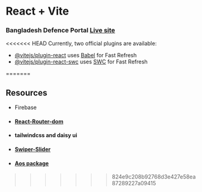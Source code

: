 # React + Vite

<h3>Bangladesh Defence Portal <a href="https://government-and-public-military.web.app/">Live site</a> </h3>

<<<<<<< HEAD
Currently, two official plugins are available:

- [@vitejs/plugin-react](https://github.com/vitejs/vite-plugin-react/blob/main/packages/plugin-react/README.md) uses [Babel](https://babeljs.io/) for Fast Refresh
- [@vitejs/plugin-react-swc](https://github.com/vitejs/vite-plugin-react-swc) uses [SWC](https://swc.rs/) for Fast Refresh


=======
## Resources
- Firebase
- <h4><a href="https://reactrouter.com/en/main/start/tutorial"> React-Router-dom</a></h4>
- <h4>tailwindcss and daisy ui</h4>
- <h4><a href="https://swiperjs.com/">Swiper-Slider</a> </h4>  
- <h4><a href="https://www.npmjs.com/package/aos"> Aos package</a></h4>
>>>>>>> 824e9c208b92768d3e427e58ea87289227a09415
